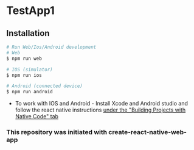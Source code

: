 # TestApp1

## Installation

```sh
# Run Web/Ios/Android development
# Web
$ npm run web

# IOS (simulator)
$ npm run ios

# Android (connected device)
$ npm run android

```

- To work with IOS and Android - Install Xcode and Android studio and follow the react native instructions [under the "Building Projects with Native Code" tab](http://facebook.github.io/react-native/docs/getting-started.html)

### This repository was initiated with create-react-native-web-app
